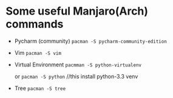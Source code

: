 Some useful Manjaro(Arch) commands
==================================

- Pycharm (community) 
  `pacman -S pycharm-community-edition`
- Vim
  `pacman -S vim`
- Virtual Environment
  `pacmman -S python-virtualenv`
  
    or
  `pacman -S python`    //this install python-3.3 venv
- Tree
  `pacman -S tree`
